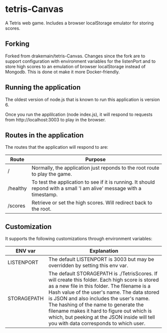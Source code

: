 # tetris-Canvas
A Tetris web game. Includes a browser localStorage emulator for storing scores.

## Forking

Forked from drakemain/tetris-Canvas.  Changes since the fork are to support configuration with environment variables for the listenPort and to store high scores to an emulation of browser localStorage instead of Mongodb.  This is done ot make it more Docker-friendly.

## Running the application

The oldest version of node.js that is known to run this application is version 6.

Once you run the applilcation (node index.js), it will respond to requests from http://localhost:3003 to play in the browser.

## Routes in the application

The routes that the application will respond to are:

|Route|Purpose|
|-|-|
|/|Normally, the application just reponds to the root route to play the game.|
|/healthy|To test the application to see if it is running.  It should repond with a small 'I am alive' message with a timestamp.|
|/scores|Retrieve or set the high scores.  Will redirect back to the root.|

## Customization

It supports the following customizations through environment variables:

|ENV var|Explanation|
|-|-|
|LISTENPORT|The default LISTENPORT is 3003 but may be overridden by setting this env var.|
|STORAGEPATH|The default STORAGEPATH is ./TetrisScores.  If will create this folder.  Each high score is stored as a new file in this folder.  The filename is a Hash value of the user's name.  The data stored is JSON and also includes the user's name.  The hashing of the name to generate the filename makes it hard to figure out which is which, but peeking at the JSON inside will tell you with data corresponds to which user.|
